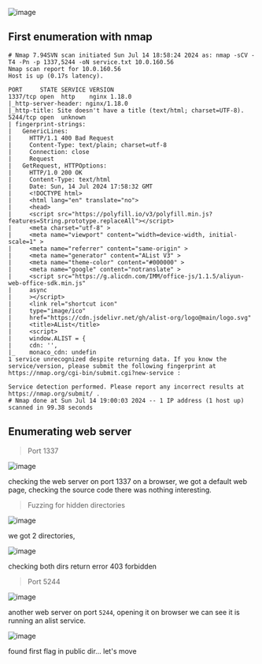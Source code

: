![image](https://github.com/user-attachments/assets/9d0af957-6bb6-4997-8355-99bdba0b7b11)

## First enumeration with nmap 

```shell
# Nmap 7.94SVN scan initiated Sun Jul 14 18:58:24 2024 as: nmap -sCV -T4 -Pn -p 1337,5244 -oN service.txt 10.0.160.56
Nmap scan report for 10.0.160.56
Host is up (0.17s latency).

PORT     STATE SERVICE VERSION
1337/tcp open  http    nginx 1.18.0
|_http-server-header: nginx/1.18.0
|_http-title: Site doesn't have a title (text/html; charset=UTF-8).
5244/tcp open  unknown
| fingerprint-strings: 
|   GenericLines: 
|     HTTP/1.1 400 Bad Request
|     Content-Type: text/plain; charset=utf-8
|     Connection: close
|     Request
|   GetRequest, HTTPOptions: 
|     HTTP/1.0 200 OK
|     Content-Type: text/html
|     Date: Sun, 14 Jul 2024 17:58:32 GMT
|     <!DOCTYPE html>
|     <html lang="en" translate="no">
|     <head>
|     <script src="https://polyfill.io/v3/polyfill.min.js?features=String.prototype.replaceAll"></script>
|     <meta charset="utf-8" >
|     <meta name="viewport" content="width=device-width, initial-scale=1" >
|     <meta name="referrer" content="same-origin" >
|     <meta name="generator" content="AList V3" >
|     <meta name="theme-color" content="#000000" >
|     <meta name="google" content="notranslate" >
|     <script src="https://g.alicdn.com/IMM/office-js/1.1.5/aliyun-web-office-sdk.min.js"
|     async
|     ></script>
|     <link rel="shortcut icon"
|     type="image/ico"
|     href="https://cdn.jsdelivr.net/gh/alist-org/logo@main/logo.svg"
|     <title>AList</title>
|     <script>
|     window.ALIST = {
|     cdn: '',
|_    monaco_cdn: undefin
1 service unrecognized despite returning data. If you know the service/version, please submit the following fingerprint at https://nmap.org/cgi-bin/submit.cgi?new-service :

Service detection performed. Please report any incorrect results at https://nmap.org/submit/ .
# Nmap done at Sun Jul 14 19:00:03 2024 -- 1 IP address (1 host up) scanned in 99.38 seconds

```


## Enumerating web server 

> Port 1337

![image](https://github.com/user-attachments/assets/94fab591-e554-4b3c-8b56-44fc07ed1d40)

checking the web server on port 1337 on a browser, we got a default web page, checking the source code there was nothing interesting. 

> Fuzzing for hidden directories

![image](https://github.com/user-attachments/assets/4e58ef91-639c-4ae3-a73c-444886f4b5d1)

we got 2 directories, 

![image](https://github.com/user-attachments/assets/6d2467a2-dc2b-4257-b70c-188e5034ceb3)

checking both dirs return error 403 forbidden


> Port 5244

![image](https://github.com/user-attachments/assets/2813e07d-f7b7-4fbb-86fe-2a092a738ca6)

another web server on port `5244`, opening it on browser we can see it is running an alist service. 

![image](https://github.com/user-attachments/assets/a6f35070-fa95-4f20-8bcd-c1a536d6fe8e)

found first flag in public dir... let's move 







